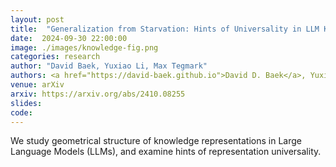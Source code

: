 ```yaml
---
layout: post
title:  "Generalization from Starvation: Hints of Universality in LLM Knowledge Graph Learning"
date:  2024-09-30 22:00:00
image: ./images/knowledge-fig.png
categories: research
author: "David Baek, Yuxiao Li, Max Tegmark"
authors: <a href="https://david-baek.github.io">David D. Baek</a>, Yuxiao Li, <a href="https://space.mit.edu/home/tegmark/">Max Tegmark</a>
venue: arXiv
arxiv: https://arxiv.org/abs/2410.08255
slides: 
code: 
---
```

We study geometrical structure of knowledge representations in Large Language Models (LLMs), and examine hints of representation universality.